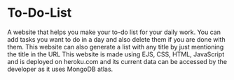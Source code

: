 # To-Do-List

A website that helps you make your to-do list for your daily work. You can add tasks you want to do in a day and also delete them if you are done with them. This website can also generate a list with any title by just mentioning the title in the URL
This website is made using EJS, CSS, HTML, JavaScript and is deployed on heroku.com and its current data can be accessed by the developer as it uses MongoDB atlas.

